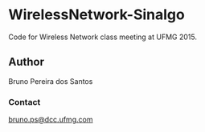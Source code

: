 # WirelessNetwork-Sinalgo

Code for Wireless Network class meeting at UFMG 2015.

## Author
Bruno Pereira dos Santos

### Contact
bruno.ps@dcc.ufmg.com
